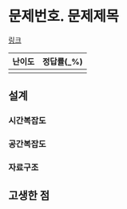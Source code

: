 # 문제번호. 문제제목

[링크](www)

| 난이도 | 정답률(\_%) |
| :----: | :---------: |
|        |             |

## 설계

### 시간복잡도

### 공간복잡도

### 자료구조

## 고생한 점
